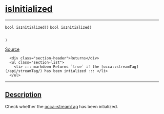 
<h1 id="is-initialized">
 <a href="#/api/streamTag/isInitialized" class="anchor">
   <span>isInitialized</span>
  </a>
</h1>

<div class="signature">

<hr>

  <div class="definition-container">
    <div class="definition">
      <code class="desktop-only"><span class="token keyword">bool</span> isInitialized()</code>
      <code class="mobile-only"><span class="token keyword">bool</span> isInitialized(
    
)</code>
      <div class="flex-spacing"></div>
      <a href="https://github.com/libocca/occa/blob/6d155d0c/include/occa/core/streamTag.hpp#L60" target="_blank">Source</a>
    </div>
    <div class="description">

      <div class="section-header">Returns</div>
      <ul class="section-list">
        <li> ::: markdown Returns `true` if the [occa::streamTag](/api/streamTag/) has been intialized ::: </li>
      </ul>
</div>
  </div>

  <hr>
</div>


<h2 id="description">
 <a href="#/api/streamTag/isInitialized?id=description" class="anchor">
   <span>Description</span>
  </a>
</h2>

Check whether the [occa::streamTag](/api/streamTag/) has been intialized.
